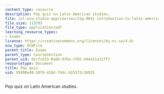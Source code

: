 ```yaml
---
content_type: resource
description: Pop quiz on Latin American studies.
file: /ol-ocw-studio-app/courses/21g-084j-introduction-to-latin-american-studies-fall-2005/95898e4858f0d10d74dcb153f2c36925_MIT21G_084JF05_popquiz.pdf
file_size: 113793
file_type: application/pdf
learning_resource_types:
- Exams
license: https://creativecommons.org/licenses/by-nc-sa/4.0/
ocw_type: OCWFile
parent_title: Exams
parent_type: CourseSection
parent_uid: 92cfc633-0ab6-07ba-cf02-e94a51a21ff7
resourcetype: Document
title: Pop quiz
uid: 95898e48-58f0-d10d-74dc-b153f2c36925
---
```

Pop quiz on Latin American studies.